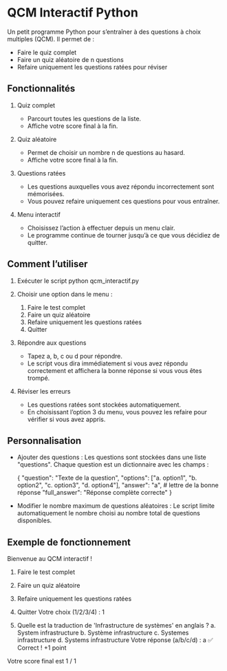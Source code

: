 QCM Interactif Python
=====================

Un petit programme Python pour s’entraîner à des questions à choix multiples (QCM). 
Il permet de : 
- Faire le quiz complet
- Faire un quiz aléatoire de n questions
- Refaire uniquement les questions ratées pour réviser

Fonctionnalités
---------------

1. Quiz complet
   - Parcourt toutes les questions de la liste.
   - Affiche votre score final à la fin.

2. Quiz aléatoire
   - Permet de choisir un nombre n de questions au hasard.
   - Affiche votre score final à la fin.

3. Questions ratées
   - Les questions auxquelles vous avez répondu incorrectement sont mémorisées.
   - Vous pouvez refaire uniquement ces questions pour vous entraîner.

4. Menu interactif
   - Choisissez l’action à effectuer depuis un menu clair.
   - Le programme continue de tourner jusqu’à ce que vous décidiez de quitter.

Comment l’utiliser
------------------

1. Exécuter le script
   python qcm_interactif.py

2. Choisir une option dans le menu :
   1. Faire le test complet
   2. Faire un quiz aléatoire
   3. Refaire uniquement les questions ratées
   4. Quitter

3. Répondre aux questions
   - Tapez a, b, c ou d pour répondre.
   - Le script vous dira immédiatement si vous avez répondu correctement 
     et affichera la bonne réponse si vous vous êtes trompé.

4. Réviser les erreurs
   - Les questions ratées sont stockées automatiquement.
   - En choisissant l’option 3 du menu, vous pouvez les refaire pour vérifier si vous avez appris.

Personnalisation
----------------

- Ajouter des questions :
  Les questions sont stockées dans une liste "questions". Chaque question est un dictionnaire avec les champs :

  {
      "question": "Texte de la question",
      "options": ["a. option1", "b. option2", "c. option3", "d. option4"],
      "answer": "a",  # lettre de la bonne réponse
      "full_answer": "Réponse complète correcte"
  }

- Modifier le nombre maximum de questions aléatoires :
  Le script limite automatiquement le nombre choisi au nombre total de questions disponibles.

Exemple de fonctionnement
-------------------------

Bienvenue au QCM interactif !
1. Faire le test complet
2. Faire un quiz aléatoire
3. Refaire uniquement les questions ratées
4. Quitter
Votre choix (1/2/3/4) : 1

1. Quelle est la traduction de 'Infrastructure de systèmes' en anglais ?
a. System infrastructure
b. Système infrastructure
c. Systemes infrastructure
d. Systems infrastructure
Votre réponse (a/b/c/d) : a
✅ Correct ! +1 point

Votre score final est 1 / 1
